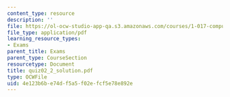 ```yaml
---
content_type: resource
description: ''
file: https://ol-ocw-studio-app-qa.s3.amazonaws.com/courses/1-017-computing-and-data-analysis-for-environmental-applications-fall-2003/4e123b6be74df5a5f02efcf5e78e892e_quiz02_2_solution.pdf
file_type: application/pdf
learning_resource_types:
- Exams
parent_title: Exams
parent_type: CourseSection
resourcetype: Document
title: quiz02_2_solution.pdf
type: OCWFile
uid: 4e123b6b-e74d-f5a5-f02e-fcf5e78e892e
---
```

